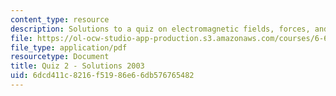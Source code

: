 ```yaml
---
content_type: resource
description: Solutions to a quiz on electromagnetic fields, forces, and motion.
file: https://ol-ocw-studio-app-production.s3.amazonaws.com/courses/6-641-electromagnetic-fields-forces-and-motion-spring-2005/6dcd411c8216f51986e66db576765482_quiz2soln_s03.pdf
file_type: application/pdf
resourcetype: Document
title: Quiz 2 - Solutions 2003
uid: 6dcd411c-8216-f519-86e6-6db576765482
---
```

